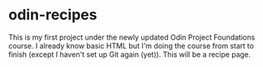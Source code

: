 # odin-recipes
This is my first project under the newly updated Odin Project Foundations course. I already know basic HTML but I'm doing the course from start to finish (except I haven't set up Git again (yet)). This will be a recipe page.
